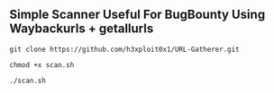 ## Simple Scanner Useful For BugBounty Using Waybackurls + getallurls

```
git clone https://github.com/h3xploit0x1/URL-Gatherer.git
```

```
chmod +x scan.sh
```

```
./scan.sh
```
